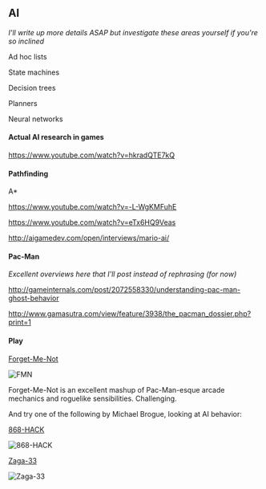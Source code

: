 ## AI

*I'll write up more details ASAP but investigate these areas yourself if you're so inclined*

Ad hoc lists

State machines

Decision trees

Planners

Neural networks

#### Actual AI research in games

https://www.youtube.com/watch?v=hkradQTE7kQ

#### Pathfinding

A*

https://www.youtube.com/watch?v=-L-WgKMFuhE

https://www.youtube.com/watch?v=eTx6HQ9Veas

http://aigamedev.com/open/interviews/mario-ai/

#### Pac-Man

*Excellent overviews here that I'll post instead of rephrasing (for now)*

http://gameinternals.com/post/2072558330/understanding-pac-man-ghost-behavior

http://www.gamasutra.com/view/feature/3938/the_pacman_dossier.php?print=1

#### Play

[Forget-Me-Not](http://nyarlu.net/blog/forget-me-not/)

![FMN](http://nyarlu.net/gfx/fmn2c.png)

Forget-Me-Not is an excellent mashup of Pac-Man-esque arcade mechanics and roguelike sensibilities. Challenging.

And try one of the following by Michael Brogue, looking at AI behavior:

[868-HACK](http://mightyvision.blogspot.co.uk/2013/08/868-hack-ios.html)

![868-HACK](http://i.imgur.com/xMZ0oM2.png)

[Zaga-33](http://mightyvision.blogspot.co.uk/2012/04/zaga-33.html)

![Zaga-33](http://i.imgur.com/bHrTc.png)